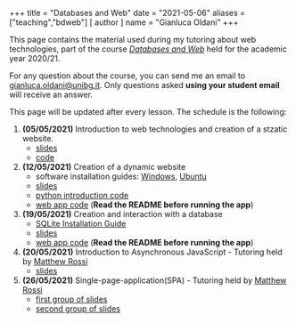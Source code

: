 +++
title = "Databases and Web"
date = "2021-05-06"
aliases = ["teaching","bdweb"]
[ author ]
  name = "Gianluca Oldani"
+++

This page contains the material used during my tutoring about web technologies, part of the course [*Databases and Web*](https://cs.unibg.it/bdweb.html) held
for the academic year 2020/21.

For any question about the course, you can send me an email to [gianluca.oldani@unibg.it](mailto:gianluca.oldani@unibg.it). Only questions
asked **using your student email** will receive an answer.

This page will be updated after every lesson. The schedule is the following:

1. **(05/05/2021)** Introduction to web technologies and creation of a stzatic
website.
   * [slides](/slides/introduction.pdf)
   * [code](/code/web_tutoring_1.zip)
2. **(12/05/2021)** Creation of a dynamic website
   * software installation guides: [Windows](/guides/python3_windows.pdf), [Ubuntu](/guides/python3_ubuntu.pdf)
   * [slides](/slides/server.pdf)
   * [python introduction code](/code/intro.py)
   * [web app code](/code/web_tutoring_2.zip) (**Read the README before running the app**)
3. **(19/05/2021)** Creation and interaction with a database
   * [SQLite Installation Guide](/guides/SQLite_Installation_Guide.pdf)
   * [slides](/slides/db.pdf)
   * [web app code](/code/web_tutoring_3.zip) (**Read the README before running the app**)
4. **(20/05/2021)** Introduction to Asynchronous JavaScript - Tutoring held by [Matthew Rossi](https://matthewrossi.github.io/)
   * [slides](/slides/js_introduction.pdf)
5. **(26/05/2021)** Single-page-application(SPA) - Tutoring held by [Matthew Rossi](https://matthewrossi.github.io/)
   * [first group of slides](/slides/Js_Async.pdf)
   * [second group of slides](/slides/Single_Page.pdf)


